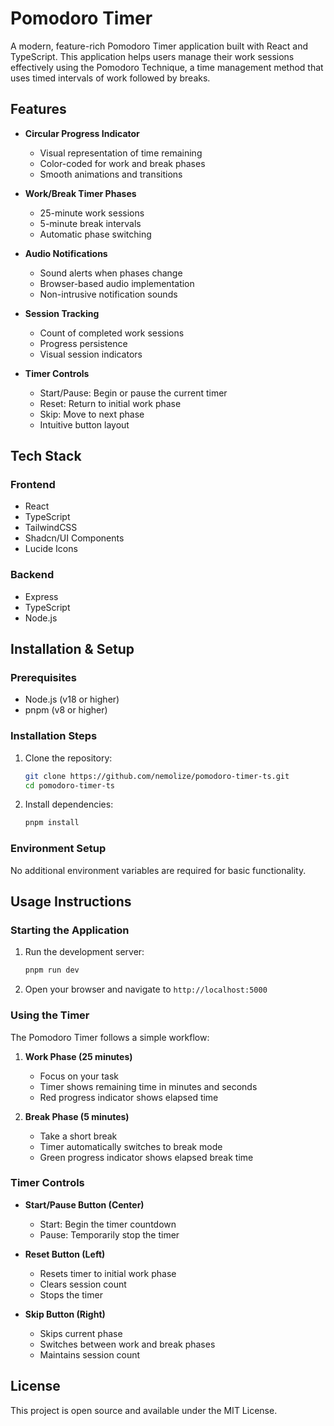 # Pomodoro Timer

A modern, feature-rich Pomodoro Timer application built with React and TypeScript. This application helps users manage their work sessions effectively using the Pomodoro Technique, a time management method that uses timed intervals of work followed by breaks.

## Features

- **Circular Progress Indicator**
  - Visual representation of time remaining
  - Color-coded for work and break phases
  - Smooth animations and transitions

- **Work/Break Timer Phases**
  - 25-minute work sessions
  - 5-minute break intervals
  - Automatic phase switching

- **Audio Notifications**
  - Sound alerts when phases change
  - Browser-based audio implementation
  - Non-intrusive notification sounds

- **Session Tracking**
  - Count of completed work sessions
  - Progress persistence
  - Visual session indicators

- **Timer Controls**
  - Start/Pause: Begin or pause the current timer
  - Reset: Return to initial work phase
  - Skip: Move to next phase
  - Intuitive button layout

## Tech Stack

### Frontend
- React
- TypeScript
- TailwindCSS
- Shadcn/UI Components
- Lucide Icons

### Backend
- Express
- TypeScript
- Node.js

## Installation & Setup

### Prerequisites
- Node.js (v18 or higher)
- pnpm (v8 or higher)

### Installation Steps
1. Clone the repository:
   ```bash
   git clone https://github.com/nemolize/pomodoro-timer-ts.git
   cd pomodoro-timer-ts
   ```

2. Install dependencies:
   ```bash
   pnpm install
   ```

### Environment Setup
No additional environment variables are required for basic functionality.

## Usage Instructions

### Starting the Application
1. Run the development server:
   ```bash
   pnpm run dev
   ```
2. Open your browser and navigate to `http://localhost:5000`

### Using the Timer

The Pomodoro Timer follows a simple workflow:

1. **Work Phase (25 minutes)**
   - Focus on your task
   - Timer shows remaining time in minutes and seconds
   - Red progress indicator shows elapsed time

2. **Break Phase (5 minutes)**
   - Take a short break
   - Timer automatically switches to break mode
   - Green progress indicator shows elapsed break time

### Timer Controls

- **Start/Pause Button (Center)**
  - Start: Begin the timer countdown
  - Pause: Temporarily stop the timer

- **Reset Button (Left)**
  - Resets timer to initial work phase
  - Clears session count
  - Stops the timer

- **Skip Button (Right)**
  - Skips current phase
  - Switches between work and break phases
  - Maintains session count

## License

This project is open source and available under the MIT License.
